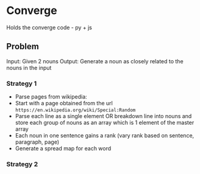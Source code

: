 # Converge
Holds the converge code - py + js

## Problem
Input: Given 2 nouns
Output: Generate a noun as closely related to the nouns in the input

### Strategy 1

- Parse pages from wikipedia:
- Start with a page obtained from the url `https://en.wikipedia.org/wiki/Special:Random`
- Parse each line as a single element OR breakdown line into nouns and store each group of nouns as an array which is 1 element of the master array
- Each noun in one sentence gains a rank (vary rank based on sentence, paragraph, page)
- Generate a spread map for each word


### Strategy 2

    